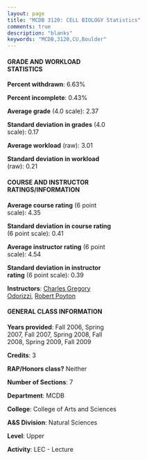 ```yaml
---
layout: page
title: "MCDB 3120: CELL BIOLOGY Statistics"
comments: true
description: "blanks"
keywords: "MCDB,3120,CU,Boulder"
---
```

<head>
<script src="https://ajax.googleapis.com/ajax/libs/jquery/2.1.3/jquery.min.js"></script>
<script src="https://dl.dropboxusercontent.com/s/pc42nxpaw1ea4o9/highcharts.js?dl=0"></script>
<!-- <script src="../assets/js/highcharts.js"></script> -->
<style type="text/css">@font-face {
	font-family: "Bebas Neue";
	src: url(https://www.filehosting.org/file/details/544349/BebasNeue Regular.otf) format("opentype");
	}
	h1.Bebas { 
		font-family: "Bebas Neue", Verdana, Tahoma;
	}
</style>
</head>
<body>
	<div id="container" style="float: right; width: 45%; height: 88%; margin-left: 2.5%; margin-right: 2.5%;"></div>
	<script language="JavaScript">
		$(document).ready(function() {
		var chart = {type: 'column'};
		var title = {text: 'Grade Distribution'};
		var xAxis = {categories: ['A','B','C','D','F'],crosshair: true};
		var yAxis = {min: 0,title: {text: 'Percentage'}};
		var tooltip = {headerFormat: '<center><b><span style="font-size:20px">{point.key}</span></b></center>',
		               pointFormat: '<td style="padding:0"><b>{point.y:.1f}%</b></td>',
		               footerFormat: '</table>',shared: true,useHTML: true};
		var plotOptions = {column: {pointPadding: 0.0,borderWidth: 0}};  
		var credits = {enabled: false};var series= [{name: 'Percent',data: [23.83,24.39,31.0,7.0,13.77,]}];
		var json = {};
		json.chart = chart;
		json.title = title;
		json.tooltip = tooltip;
		json.xAxis = xAxis;
		json.yAxis = yAxis;  
		json.series = series;
		json.plotOptions = plotOptions;  
		json.credits = credits;
		$('#container').highcharts(json);
	});
	</script>
</body>
			   
#### GRADE AND WORKLOAD STATISTICS

**Percent withdrawn**: 6.63%

**Percent incomplete**: 0.43%

**Average grade** (4.0 scale): 2.37

**Standard deviation in grades** (4.0 scale): 0.17

**Average workload** (raw): 3.01

**Standard deviation in workload** (raw): 0.21

#### COURSE AND INSTRUCTOR RATINGS/INFORMATION

**Average course rating** (6 point scale): 4.35

**Standard deviation in course rating** (6 point scale): 0.41

**Average instructor rating** (6 point scale): 4.54

**Standard deviation in instructor rating** (6 point scale): 0.39

**Instructors**: <a href='../../instructors/Charles_Gregory_Odorizzi'>Charles Gregory Odorizzi</a>, <a href='../../instructors/Robert_Poyton'>Robert Poyton</a>

#### GENERAL CLASS INFORMATION

**Years provided**: Fall 2006, Spring 2007, Fall 2007, Spring 2008, Fall 2008, Spring 2009, Fall 2009

**Credits**: 3

**RAP/Honors class?** Neither

**Number of Sections**: 7

**Department**: MCDB

**College**: College of Arts and Sciences

**A&S Division**: Natural Sciences

**Level**: Upper

**Activity**: LEC - Lecture
